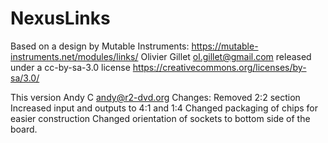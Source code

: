 # NexusLinks
Based on a design by Mutable Instruments:
https://mutable-instruments.net/modules/links/
Olivier Gillet
ol.gillet@gmail.com
released under a cc-by-sa-3.0 license
https://creativecommons.org/licenses/by-sa/3.0/

This version Andy C andy@r2-dvd.org
Changes:
Removed 2:2 section
Increased input and outputs to 4:1 and 1:4
Changed packaging of chips for easier construction
Changed orientation of sockets to bottom side of the board.
